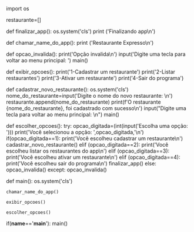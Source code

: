 import os 

restaurante=[] 

def finalizar_app():
    os.system('cls')
    print ('Finalizando app\n')

def chamar_name_do_app():
     print ('Restaurante Expresso\n') 

def opcao_invalida():
    print('Opção invalida\n')
    input('Digite uma tecla para voltar ao menu principal: ')
    main() 

def exibir_opcoes():
    print('1-Cadastrar um restaurante')
    print('2-Listar restaurantes')
    print('3-Ativar um restaurante')
    print('4-Sair do programa') 


def cadastrar_novo_restaurante():
     os.system('cls')
     nome_do_restaurante=input('Digite o nome do novo restaurante: \n')
     restaurante.append(nome_do_restaurante)
     print(f'O restaurante {nome_do_restaurante}, foi cadastrado com sucesso\n')
     input("Digite uma tecla para voltar ao menu principal: \n")
     main()

def escolher_opcoes(): 
    try:
        opcao_digitada=(int(input('Escolha uma opção: ')))
        print('Você selecionou a opção: ',opcao_digitada,'\n')
        if(opcao_digitada==1):
            print('Você escolheu cadastrar um restaurante\n')
            cadastrar_novo_restaurante()
        elif (opcao_digitada==2):
            print('Você escolheu listar os restaurantes do app\n')
        elif (opcao_digitada==3):
            print('Você escolheu ativar um restaurante\n')
        elif (opcao_digitada==4):
            print('Você escolheu sair do programa\n')
            finalizar_app()
        else:
            opcao_invalida()
    except:
        opcao_invalida() 

def main():
    os.system('cls') 

    chamar_name_do_app() 

    exibir_opcoes() 

    escolher_opcoes() 

if(__name__=='__main__'):
    main()
    
